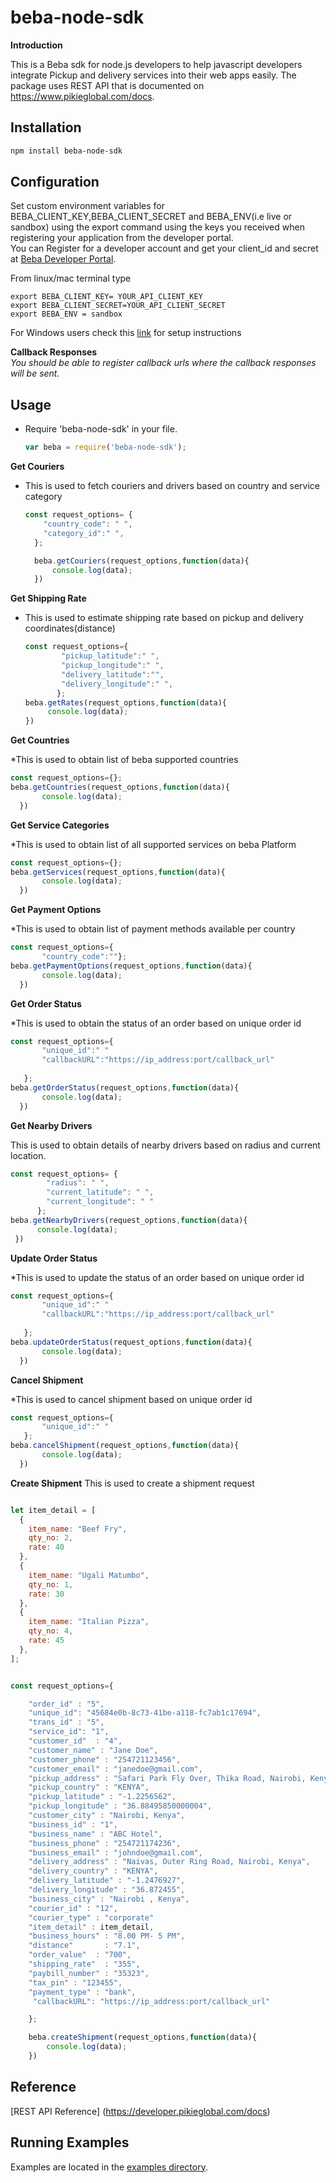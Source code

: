 # beba-node-sdk

**Introduction**

This is a Beba sdk for node.js developers to help javascript developers integrate Pickup and delivery services into their web apps easily. The package uses REST API that is documented on https://www.pikieglobal.com/docs.
 
## Installation

```sh
npm install beba-node-sdk
```

 
 
## Configuration
 Set custom environment variables for BEBA_CLIENT_KEY,BEBA_CLIENT_SECRET and BEBA_ENV(i.e live or sandbox) using the export command using the keys you received when registering your application from the developer portal.<br>
You can Register for a developer account and get your client_id and secret at [Beba Developer Portal](http://developer.pikieglobal.com). <br>

From linux/mac terminal type

 `export BEBA_CLIENT_KEY= YOUR_API_CLIENT_KEY` <br>
 `export BEBA_CLIENT_SECRET=YOUR_API_CLIENT_SECRET`<br>
 `export BEBA_ENV = sandbox`<br>

 For Windows users check this [link](https://helpdeskgeek.com/how-to/create-custom-environment-variables-in-windows/) for setup instructions 

**Callback Responses**<br>
_You should be able to register  callback urls where the callback responses will be sent._

## Usage

  * Require 'beba-node-sdk' in your file.

    ```js
    var beba = require('beba-node-sdk');
    ```

**Get Couriers**
 * This is used to fetch couriers and drivers based on country and service category

    ```js
    const request_options= {
        "country_code": " ",
        "category_id":" ",
      };

      beba.getCouriers(request_options,function(data){
          console.log(data);
      })
      ```
**Get Shipping Rate**
 * This is used to estimate shipping rate based on pickup and delivery coordinates(distance)

    ```javascript
   const request_options={
            "pickup_latitude":" ",
            "pickup_longitude":" ",
            "delivery_latitude":"",
            "delivery_longitude":" ",
           };
   beba.getRates(request_options,function(data){
         console.log(data);
   })
    ```

**Get Countries**

 *This is used to obtain list of beba supported countries

   ```javascript
   const request_options={};
   beba.getCountries(request_options,function(data){
          console.log(data);
     })
   ```

**Get Service Categories**

 *This is used to obtain list of all supported services on beba Platform

   ```javascript
   const request_options={};
   beba.getServices(request_options,function(data){
          console.log(data);
     })
   ```

**Get Payment Options**

 *This is used to obtain list of payment methods available per country

   ```javascript
   const request_options={
          "country_code":""};
   beba.getPaymentOptions(request_options,function(data){
          console.log(data);
     })
   ```

**Get Order Status**

 *This is used to obtain the status of an order based on unique order id

   ```javascript
   const request_options={
          "unique_id":" "
          "callbackURL":"https://ip_address:port/callback_url"
        
      };
   beba.getOrderStatus(request_options,function(data){
          console.log(data);
     })

   ```

**Get Nearby Drivers**

This is used to obtain details of nearby drivers based on radius and current location.

```js
const request_options= {
        "radius": " ",
        "current_latitude": " ",
        "current_longitude": " "
      };
beba.getNearbyDrivers(request_options,function(data){
      console.log(data);
 })
```


**Update Order Status**

 *This is used to update the status of an order based on unique order id

   ```javascript
   const request_options={
          "unique_id":" "
          "callbackURL":"https://ip_address:port/callback_url"
        
      };
   beba.updateOrderStatus(request_options,function(data){
          console.log(data);
     })

   ```

  
**Cancel Shipment**

 *This is used to cancel shipment based on unique order id

   ```javascript
   const request_options={
          "unique_id":" " 
      };
   beba.cancelShipment(request_options,function(data){
          console.log(data);
     })

   ```

**Create Shipment**
 This is used to create a shipment request

```javascript

let item_detail = [
  {
    item_name: "Beef Fry",
    qty_no: 2,
    rate: 40
  },
  {
    item_name: "Ugali Matumbo",
    qty_no: 1,
    rate: 30
  },
  {
    item_name: "Italian Pizza",
    qty_no: 4,
    rate: 45
  },
];


const request_options={

    "order_id" : "5",
    "unique_id": "45684e0b-8c73-41be-a118-fc7ab1c17694",
    "trans_id" : "5",
    "service_id": "1",
    "customer_id"  : "4",
    "customer_name" : "Jane Doe",
    "customer_phone" : "254721123456",
    "customer_email" : "janedoe@gmail.com",
    "pickup_address" : "Safari Park Fly Over, Thika Road, Nairobi, Kenya",
    "pickup_country" : "KENYA",
    "pickup_latitude" : "-1.2256562",
    "pickup_longitude" : "36.88495850000004",
    "customer_city" : "Nairobi, Kenya",
    "business_id" : "1",
    "business_name" : "ABC Hotel",
    "business_phone" : "254721174236",
    "business_email" : "johndoe@gmail.com",
    "delivery_address" : "Naivas, Outer Ring Road, Nairobi, Kenya",
    "delivery_country" : "KENYA",
    "delivery_latitude" : "-1.2476927",
    "delivery_longitude" : "36.872455",
    "business_city" : "Nairobi , Kenya",
    "courier_id" : "12",
    "courier_type" : "corporate"
    "item_detail" : item_detail,
    "business_hours" : "8.00 PM- 5 PM",
    "distance"       : "7.1",
    "order_value"  : "700",
    "shipping_rate"  : "355",
    "paybill_number" : "35323",
    "tax_pin" : "123455",
    "payment_type" : "bank",
     "callbackURL": "https://ip_address:port/callback_url"

    };

    beba.createShipment(request_options,function(data){
        console.log(data);
    })
```

## Reference
   [REST API Reference] (https://developer.pikieglobal.com/docs)


## Running Examples
Examples are located in the [examples directory](/examples).





